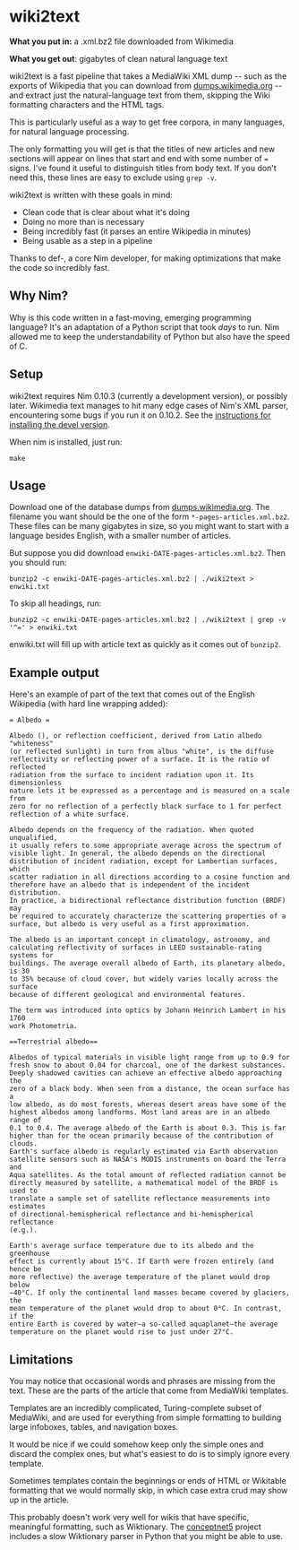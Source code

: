 # wiki2text

**What you put in:** a .xml.bz2 file downloaded from Wikimedia

**What you get out**: gigabytes of clean natural language text

wiki2text is a fast pipeline that takes a MediaWiki XML dump -- such as the
exports of Wikipedia that you can download from [dumps.wikimedia.org][] -- and
extract just the natural-language text from them, skipping the Wiki formatting
characters and the HTML tags.

This is particularly useful as a way to get free corpora, in many languages,
for natural language processing.

The only formatting you will get is that the titles of new articles and new
sections will appear on lines that start and end with some number of `=` signs.
I've found it useful to distinguish titles from body text. If you don't need
this, these lines are easy to exclude using `grep -v`.

wiki2text is written with these goals in mind:

- Clean code that is clear about what it's doing
- Doing no more than is necessary
- Being incredibly fast (it parses an entire Wikipedia in minutes)
- Being usable as a step in a pipeline

Thanks to def-, a core Nim developer, for making optimizations that make the
code so incredibly fast.

[dumps.wikimedia.org]: https://dumps.wikimedia.org/backup-index.html

## Why Nim?

Why is this code written in a fast-moving, emerging programming language? It's
an adaptation of a Python script that took *days* to run. Nim allowed me to
keep the understandability of Python but also have the speed of C.

## Setup

wiki2text requires Nim 0.10.3 (currently a development version), or possibly
later. Wikimedia text manages to hit many edge cases of Nim's XML parser,
encountering some bugs if you run it on 0.10.2. See the [instructions for
installing the devel version](http://nim-lang.org/download.html).

When nim is installed, just run:

    make

## Usage

Download one of the database dumps from [dumps.wikimedia.org][]. The filename
you want should be the one of the form `*-pages-articles.xml.bz2`. These files
can be many gigabytes in size, so you might want to start with a language besides
English, with a smaller number of articles.

But suppose you did download `enwiki-DATE-pages-articles.xml.bz2`. Then you should
run:

    bunzip2 -c enwiki-DATE-pages-articles.xml.bz2 | ./wiki2text > enwiki.txt

To skip all headings, run:

    bunzip2 -c enwiki-DATE-pages-articles.xml.bz2 | ./wiki2text | grep -v '^=' > enwiki.txt

enwiki.txt will fill up with article text as quickly as it comes out of `bunzip2`.

## Example output

Here's an example of part of the text that comes out of the English Wikipedia
(with hard line wrapping added):

    = Albedo =

    Albedo (), or reflection coefficient, derived from Latin albedo "whiteness"
    (or reflected sunlight) in turn from albus "white", is the diffuse
    reflectivity or reflecting power of a surface. It is the ratio of reflected
    radiation from the surface to incident radiation upon it. Its dimensionless
    nature lets it be expressed as a percentage and is measured on a scale from
    zero for no reflection of a perfectly black surface to 1 for perfect
    reflection of a white surface.

    Albedo depends on the frequency of the radiation. When quoted unqualified,
    it usually refers to some appropriate average across the spectrum of
    visible light. In general, the albedo depends on the directional
    distribution of incident radiation, except for Lambertian surfaces, which
    scatter radiation in all directions according to a cosine function and
    therefore have an albedo that is independent of the incident distribution.
    In practice, a bidirectional reflectance distribution function (BRDF) may
    be required to accurately characterize the scattering properties of a
    surface, but albedo is very useful as a first approximation.

    The albedo is an important concept in climatology, astronomy, and
    calculating reflectivity of surfaces in LEED sustainable-rating systems for
    buildings. The average overall albedo of Earth, its planetary albedo, is 30
    to 35% because of cloud cover, but widely varies locally across the surface
    because of different geological and environmental features.

    The term was introduced into optics by Johann Heinrich Lambert in his 1760
    work Photometria.

    ==Terrestrial albedo==

    Albedos of typical materials in visible light range from up to 0.9 for
    fresh snow to about 0.04 for charcoal, one of the darkest substances.
    Deeply shadowed cavities can achieve an effective albedo approaching the
    zero of a black body. When seen from a distance, the ocean surface has a
    low albedo, as do most forests, whereas desert areas have some of the
    highest albedos among landforms. Most land areas are in an albedo range of
    0.1 to 0.4. The average albedo of the Earth is about 0.3. This is far
    higher than for the ocean primarily because of the contribution of clouds.
    Earth's surface albedo is regularly estimated via Earth observation
    satellite sensors such as NASA's MODIS instruments on board the Terra and
    Aqua satellites. As the total amount of reflected radiation cannot be
    directly measured by satellite, a mathematical model of the BRDF is used to
    translate a sample set of satellite reflectance measurements into estimates
    of directional-hemispherical reflectance and bi-hemispherical reflectance
    (e.g.).

    Earth's average surface temperature due to its albedo and the greenhouse
    effect is currently about 15°C. If Earth were frozen entirely (and hence be
    more reflective) the average temperature of the planet would drop below
    −40°C. If only the continental land masses became covered by glaciers, the
    mean temperature of the planet would drop to about 0°C. In contrast, if the
    entire Earth is covered by water—a so-called aquaplanet—the average
    temperature on the planet would rise to just under 27°C.

## Limitations

You may notice that occasional words and phrases are missing from the text.
These are the parts of the article that come from MediaWiki templates.

Templates are an incredibly complicated, Turing-complete subset of MediaWiki,
and are used for everything from simple formatting to building large infoboxes,
tables, and navigation boxes.

It would be nice if we could somehow keep only the simple ones and discard
the complex ones, but what's easiest to do is to simply ignore every template.

Sometimes templates contain the beginnings or ends of HTML or Wikitable
formatting that we would normally skip, in which case extra crud may show up in
the article.

This probably doesn't work very well for wikis that have specific, meaningful
formatting, such as Wiktionary. The [conceptnet5][] project includes a slow
Wiktionary parser in Python that you might be able to use.

[conceptnet5]: https://github.com/commonsense/conceptnet5

